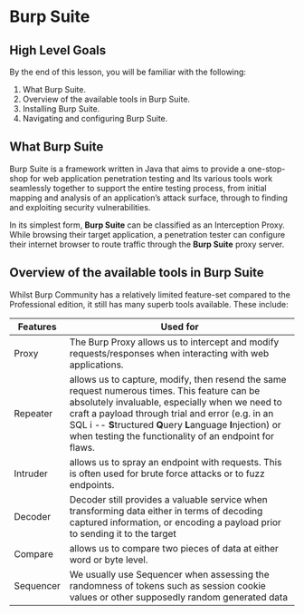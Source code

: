 # Burp Suite

## High Level Goals

By the end of this lesson, you will be familiar with the following:

1. What Burp Suite.
2. Overview of the available tools in Burp Suite.
3. Installing Burp Suite.
4. Navigating and configuring Burp Suite.

## What Burp Suite

Burp Suite is a framework written in Java that aims to provide a one-stop-shop for web application penetration testing and Its various tools work seamlessly together to support the entire testing process, from initial mapping and analysis of an application’s attack surface, through to finding and exploiting security vulnerabilities.

In its simplest form, **Burp Suite** can be classified as an Interception Proxy. While browsing their target application, a penetration tester can configure their internet browser to route traffic through the **Burp Suite** proxy server.

## Overview of the available tools in Burp Suite

Whilst Burp Community has a relatively limited feature-set compared to the Professional edition, it still has many superb tools available. These include:

| Features  | Used for                                                                                                                                                                                                                                                                                                                       |
| --------- | ------------------------------------------------------------------------------------------------------------------------------------------------------------------------------------------------------------------------------------------------------------------------------------------------------------------------------ |
| Proxy     | The Burp Proxy allows us to intercept and modify requests/responses when interacting with web applications.                                                                                                                                                                                                                    |
| Repeater  | allows us to capture, modify, then resend the same request numerous times. This feature can be absolutely invaluable, especially when we need to craft a payload through trial and error (e.g. in an SQL i -- **S**tructured **Q**uery **L**anguage **I**njection) or when testing the functionality of an endpoint for flaws. |
| Intruder  | allows us to spray an endpoint with requests. This is often used for brute force attacks or to fuzz endpoints.                                                                                                                                                                                                                 |
| Decoder   | Decoder still provides a valuable service when transforming data either in terms of decoding captured information, or encoding a payload prior to sending it to the target                                                                                                                                                     |
| Compare   | allows us to compare two pieces of data at either word or byte level.                                                                                                                                                                                                                                                          |
| Sequencer | We usually use Sequencer when assessing the randomness of tokens such as session cookie values or other supposedly random generated data                                                                                                                                                                                       |
